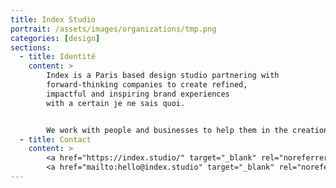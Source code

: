 ```yaml
---
title: Index Studio
portrait: /assets/images/organizations/tmp.png
categories: [design]
sections:
  - title: Identité
    content: >
        Index is a Paris based design studio partnering with
        forward-thinking companies to create refined,
        impactful and inspiring brand experiences
        with a certain je ne sais quoi.


        We work with people and businesses to help them in the creation or evolution of their brand experience, from strategy to digital. We apply creative and technical thought to deliver effective, sustainable and inspiring design solutions at scale.
  - title: Contact
    content: >
        <a href="https://index.studio/" target="_blank" rel="noreferrer">Site</a> –
        <a href="mailto:hello@index.studio" target="_blank" rel="noreferrer">Mail</a>
---
```

